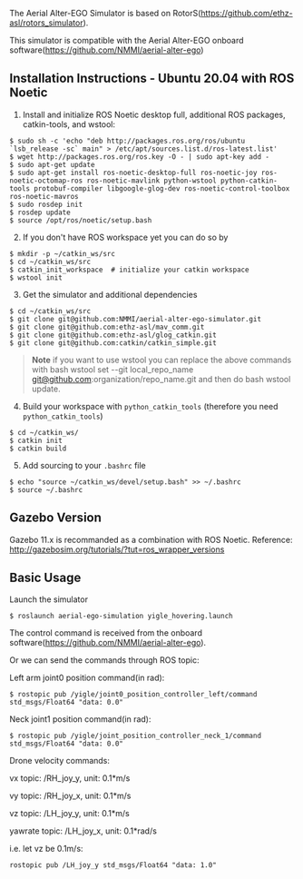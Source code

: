 The Aerial Alter-EGO Simulator is based on RotorS(https://github.com/ethz-asl/rotors_simulator).

This simulator is compatible with the Aerial Alter-EGO onboard software(https://github.com/NMMI/aerial-alter-ego)

Installation Instructions - Ubuntu 20.04 with ROS Noetic
---------------------------------------------------------
 1. Install and initialize ROS Noetic desktop full, additional ROS packages, catkin-tools, and wstool:

 ```
 $ sudo sh -c 'echo "deb http://packages.ros.org/ros/ubuntu `lsb_release -sc` main" > /etc/apt/sources.list.d/ros-latest.list'
 $ wget http://packages.ros.org/ros.key -O - | sudo apt-key add -
 $ sudo apt-get update
 $ sudo apt-get install ros-noetic-desktop-full ros-noetic-joy ros-noetic-octomap-ros ros-noetic-mavlink python-wstool python-catkin-tools protobuf-compiler libgoogle-glog-dev ros-noetic-control-toolbox ros-noetic-mavros
 $ sudo rosdep init
 $ rosdep update
 $ source /opt/ros/noetic/setup.bash
 ```
 2. If you don't have ROS workspace yet you can do so by

 ```
 $ mkdir -p ~/catkin_ws/src
 $ cd ~/catkin_ws/src
 $ catkin_init_workspace  # initialize your catkin workspace
 $ wstool init
 ```
 3. Get the simulator and additional dependencies
  ```
  $ cd ~/catkin_ws/src
  $ git clone git@github.com:NMMI/aerial-alter-ego-simulator.git
  $ git clone git@github.com:ethz-asl/mav_comm.git
  $ git clone git@github.com:ethz-asl/glog_catkin.git
  $ git clone git@github.com:catkin/catkin_simple.git
  ```
  > **Note** if you want to use wstool you can replace the above commands with bash wstool set --git local_repo_name git@github.com:organization/repo_name.git and then do bash wstool update.

 4. Build your workspace with `python_catkin_tools` (therefore you need `python_catkin_tools`)

   ```
   $ cd ~/catkin_ws/
   $ catkin init
   $ catkin build
   ```

 5. Add sourcing to your `.bashrc` file

   ```
   $ echo "source ~/catkin_ws/devel/setup.bash" >> ~/.bashrc
   $ source ~/.bashrc
   ```

Gazebo Version
--------------

Gazebo 11.x is recommanded as a combination with ROS Noetic.
Reference: http://gazebosim.org/tutorials/?tut=ros_wrapper_versions

Basic Usage
-----------

Launch the simulator

```
$ roslaunch aerial-ego-simulation yigle_hovering.launch
```

The control command is received from the onboard software(https://github.com/NMMI/aerial-alter-ego).

Or we can send the commands through ROS topic:

Left arm joint0 position command(in rad):

```
$ rostopic pub /yigle/joint0_position_controller_left/command std_msgs/Float64 "data: 0.0" 
```

Neck joint1 position command(in rad):

```
$ rostopic pub /yigle/joint_position_controller_neck_1/command std_msgs/Float64 "data: 0.0" 
```

Drone velocity commands:

vx topic: /RH_joy_y, unit: 0.1*m/s

vy topic: /RH_joy_x, unit: 0.1*m/s

vz topic: /LH_joy_y, unit: 0.1*m/s

yawrate topic: /LH_joy_x, unit: 0.1*rad/s

i.e. let vz be 0.1m/s:

```
rostopic pub /LH_joy_y std_msgs/Float64 "data: 1.0" 
```

